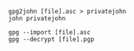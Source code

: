 	gpg2john [file].asc > privatejohn
	john privatejohn

	gpg --import [file].asc
	gpg --decrypt [file].pgp